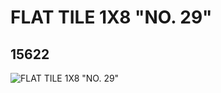 # FLAT TILE 1X8 "NO. 29"
## 15622
![FLAT TILE 1X8 "NO. 29"](https://lc-www-live-s.legocdn.com/media/bricks/5/2/6052208.jpg)